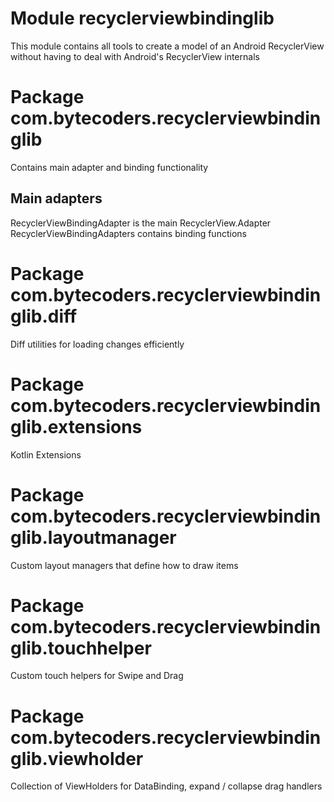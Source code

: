 # Module recyclerviewbindinglib
This module contains all tools to create a model of an Android RecyclerView without having
to deal with Android's RecyclerView internals 
# Package com.bytecoders.recyclerviewbindinglib
Contains main adapter and binding functionality
## Main adapters
RecyclerViewBindingAdapter is the main RecyclerView.Adapter
RecyclerViewBindingAdapters contains binding functions
# Package com.bytecoders.recyclerviewbindinglib.diff
Diff utilities for loading changes efficiently
# Package com.bytecoders.recyclerviewbindinglib.extensions
Kotlin Extensions
# Package com.bytecoders.recyclerviewbindinglib.layoutmanager
Custom layout managers that define how to draw items
# Package com.bytecoders.recyclerviewbindinglib.touchhelper
Custom touch helpers for Swipe and Drag
# Package com.bytecoders.recyclerviewbindinglib.viewholder
Collection of ViewHolders for DataBinding, expand / collapse drag handlers